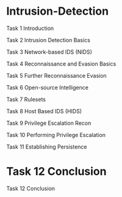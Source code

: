 # Intrusion-Detection

Task 1 Introduction







Task 2 Intrusion Detection Basics






Task 3 Network-based IDS (NIDS)














Task 4 Reconnaissance and Evasion Basics
























Task 5 Further Reconnaissance Evasion





















Task 6 Open-source Intelligence
















Task 7 Rulesets











Task 8 Host Based IDS (HIDS)













Task 9 Privilege Escalation Recon







Task 10 Performing Privilege Escalation












Task 11 Establishing Persistence









# Task 12 Conclusion











Task 12
Conclusion

